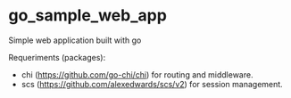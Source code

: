 # go_sample_web_app
Simple web application built with go


Requeriments (packages):

- chi (https://github.com/go-chi/chi) for routing and middleware.
- scs (https://github.com/alexedwards/scs/v2) for session management.
